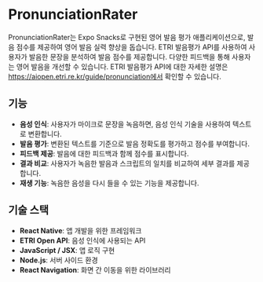 # PronunciationRater

PronunciationRater는 Expo Snacks로 구현된 영어 발음 평가 애플리케이션으로, 발음 점수를 제공하여 영어 발음 실력 향상을 돕습니다.
ETRI 발음평가 API를 사용하여 사용자가 발음한 문장을 분석하여 발음 점수를 제공합니다. 다양한 피드백을 통해 사용자는 영어 발음을 개선할 수 있습니다.
ETRI 발음평가 API에 대한 자세한 설명은 https://aiopen.etri.re.kr/guide/pronunciation에서 확인할 수 있습니다.


## 기능

- **음성 인식**: 사용자가 마이크로 문장을 녹음하면, 음성 인식 기술을 사용하여 텍스트로 변환합니다.
- **발음 평가**: 변환된 텍스트를 기준으로 발음 정확도를 평가하고 점수를 부여합니다.
- **피드백 제공**: 발음에 대한 피드백과 함께 점수를 표시합니다.
- **결과 비교**: 사용자가 녹음한 발음과 스크립트의 일치를 비교하여 세부 결과를 제공합니다.
- **재생 기능**: 녹음한 음성을 다시 들을 수 있는 기능을 제공합니다.

## 기술 스택

- **React Native**: 앱 개발을 위한 프레임워크
- **ETRI Open API**: 음성 인식에 사용되는 API
- **JavaScript / JSX**: 앱 로직 구현
- **Node.js**: 서버 사이드 환경
- **React Navigation**: 화면 간 이동을 위한 라이브러리